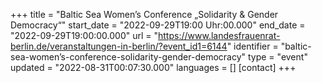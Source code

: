 +++
title = "Baltic Sea Women’s Conference „Solidarity & Gender Democracy“"
start_date = "2022-09-29T19:00 Uhr:00.000"
end_date = "2022-09-29T19:00:00.000"
url = "https://www.landesfrauenrat-berlin.de/veranstaltungen-in-berlin/?event_id1=6144"
identifier = "baltic-sea-women’s-conference-solidarity-gender-democracy"
type = "event"
updated = "2022-08-31T00:07:30.000"
languages = []
[contact]
+++